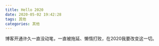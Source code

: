 ```yaml
---
title: Hello 2020
date: 2020-05-02 19:42:28
tags: 其他
categories: 其他
---
```


博客开通许久一直没动笔，一直被拖延、懒惰打败，在2020我要改变这一切。